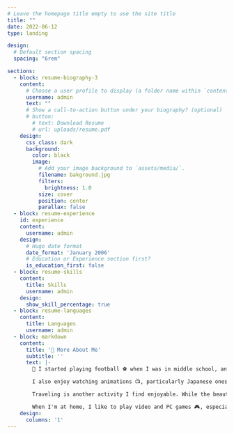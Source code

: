 ```yaml
---
# Leave the homepage title empty to use the site title
title: ""
date: 2022-06-12
type: landing

design:
  # Default section spacing
  spacing: "6rem"

sections:
  - block: resume-biography-3
    content:
      # Choose a user profile to display (a folder name within `content/authors/`)
      username: admin
      text: ""
      # Show a call-to-action button under your biography? (optional)
      # button:
        # text: Download Resume
        # url: uploads/resume.pdf
    design:
      css_class: dark
      background:
        color: black
        image:
          # Add your image background to `assets/media/`.
          filename: bakground.jpg
          filters:
            brightness: 1.0
          size: cover
          position: center
          parallax: false
  - block: resume-experience
    id: experience
    content:
      username: admin
    design:
      # Hugo date format
      date_format: 'January 2006'
      # Education or Experience section first?
      is_education_first: false
  - block: resume-skills
    content:
      title: Skills
      username: admin
    design:
      show_skill_percentage: true
  - block: resume-languages
    content:
      title: Languages
      username: admin
  - block: markdown
    content:
      title: '🔎 More About Me'
      subtitle: ''
      text: |-
        📢 I started playing football ⚽️ when I was in middle school, and this sport has significantly transformed me. The most noticeable change is my appearance. Before discovering football, I was slightly overweight, but I lost a lot of weight after it became one of my hobbies. I also love watching football matches, especially those of <a href="https://www.realmadrid.com">Real Madrid</a>.

        I also enjoy watching animations 📺, particularly Japanese ones. The first anime I watched was <a href="https://guilty-crown.jp/">Guilty Crown</a>, and since then, it has become a part of my life. Besides animation, I am passionate about movies, with suspense films being my favorite genre.

        Traveling is another activity I find enjoyable. While the beautiful scenery is captivating, what I cherish the most are the people who accompany me on these journeys. I have visited several countries, including France, Spain, and Switzerland (💕).

        When I'm at home, I like to play video and PC games 🎮, especially CS. I've played for over 1,600 hours and have achieved the rank of Master Guardian Elite. I also enjoy a variety of other games. You can check out 👁️ my <a href="https://steamcommunity.com/id/Timo9Madrid7/">Steam profile</a>. If you want to play with me, feel free to add me to your friend list.
    design:
      columns: '1'
---
```

